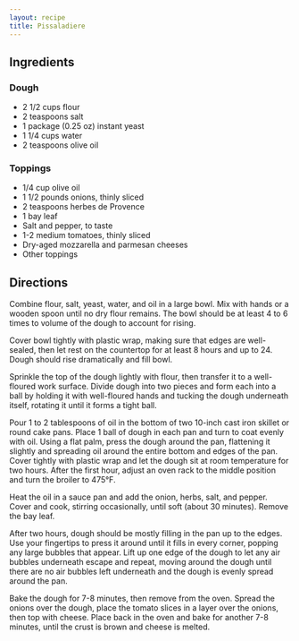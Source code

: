 ```yaml
---
layout: recipe
title: Pissaladiere
---
```


## Ingredients


### Dough

* 2 1/2 cups flour
* 2 teaspoons salt
* 1 package (0.25 oz) instant yeast
* 1 1/4 cups water
* 2 teaspoons olive oil

### Toppings

* 1/4 cup olive oil
* 1 1/2 pounds onions, thinly sliced
* 2 teaspoons herbes de Provence
* 1 bay leaf
* Salt and pepper, to taste
* 1-2 medium tomatoes, thinly sliced
* Dry-aged mozzarella and parmesan cheeses
* Other toppings

## Directions

Combine flour, salt, yeast, water, and oil in a large bowl. Mix with
hands or a wooden spoon until no dry flour remains. The bowl should be
at least 4 to 6 times to volume of the dough to account for rising.

Cover bowl tightly with plastic wrap, making sure that edges are
well-sealed, then let rest on the countertop for at least 8 hours and up
to 24. Dough should rise dramatically and fill bowl.

Sprinkle the top of the dough lightly with flour, then transfer it to a
well-floured work surface. Divide dough into two pieces and form each
into a ball by holding it with well-floured hands and tucking the dough
underneath itself, rotating it until it forms a tight ball.

Pour 1 to 2 tablespoons of oil in the bottom of two 10-inch cast iron
skillet or round cake pans. Place 1 ball of dough in each pan and turn
to coat evenly with oil. Using a flat palm, press the dough around the
pan, flattening it slightly and spreading oil around the entire bottom
and edges of the pan. Cover tightly with plastic wrap and let the dough
sit at room temperature for two hours. After the first hour, adjust an
oven rack to the middle position and turn the broiler to 475°F.

Heat the oil in a sauce pan and add the onion, herbs, salt, and pepper.
Cover and cook, stirring occasionally, until soft (about 30 minutes).
Remove the bay leaf.

After two hours, dough should be mostly filling in the pan up to the
edges. Use your fingertips to press it around until it fills in every
corner, popping any large bubbles that appear. Lift up one edge of the
dough to let any air bubbles underneath escape and repeat, moving around
the dough until there are no air bubbles left underneath and the dough
is evenly spread around the pan.

Bake the dough for 7-8 minutes, then remove from the oven. Spread the
onions over the dough, place the tomato slices in a layer over the
onions, then top with cheese. Place back in the oven and bake for
another 7-8 minutes, until the crust is brown and cheese is melted.
